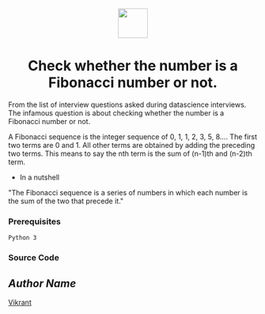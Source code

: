 # 


<div align="center">
  <img height="60" src="https://user-images.githubusercontent.com/85709371/156916372-d8c1bbdd-5fe9-40d1-a250-5a1d4d454832.png">
</div>

<h1 align="center">Check whether the number is a Fibonacci number or not.</h1>

From the list of interview questions asked during datascience interviews. The infamous question is about checking whether the number is a Fibonacci number or not.

A Fibonacci sequence is the integer sequence of 0, 1, 1, 2, 3, 5, 8....
The first two terms are 0 and 1. All other terms are obtained by adding the preceding two terms. This means to say the nth term is the sum of (n-1)th and (n-2)th term.

* In a nutshell

"The Fibonacci sequence is a series of numbers in which each number is the sum of the two that precede it."

### Prerequisites
`Python 3`

### Source Code

## *Author Name*
[Vikrant](https://github.com/vikrant-v28)
